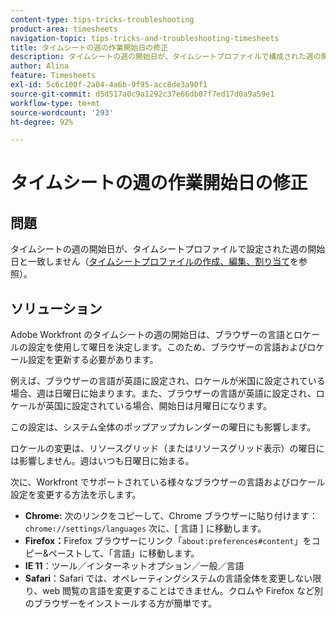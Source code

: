 ```yaml
---
content-type: tips-tricks-troubleshooting
product-area: timesheets
navigation-topic: tips-tricks-and-troubleshooting-timesheets
title: タイムシートの週の作業開始日の修正
description: タイムシートの週の開始日が、タイムシートプロファイルで構成された週の開始日と一致しません。
author: Alina
feature: Timesheets
exl-id: 5c6c100f-2a04-4a6b-9f95-acc8de3a90f1
source-git-commit: d5d517a0c9a1292c37e66db07f7ed17d0a9a59e1
workflow-type: tm+mt
source-wordcount: '293'
ht-degree: 92%

---
```


# タイムシートの週の作業開始日の修正

## 問題

タイムシートの週の開始日が、タイムシートプロファイルで設定された週の開始日と一致しません（[タイムシートプロファイルの作成、編集、割り当て](../../timesheets/create-and-manage-timesheets/create-timesheet-profiles.md)を参照）。

## ソリューション

Adobe Workfront のタイムシートの週の開始日は、ブラウザーの言語とロケールの設定を使用して曜日を決定します。このため、ブラウザーの言語およびロケール設定を更新する必要があります。

例えば、ブラウザーの言語が英語に設定され、ロケールが米国に設定されている場合、週は日曜日に始まります。また、ブラウザーの言語が英語に設定され、ロケールが英国に設定されている場合、開始日は月曜日になります。

この設定は、システム全体のポップアップカレンダーの曜日にも影響します。

ロケールの変更は、リソースグリッド（またはリソースグリッド表示）の曜日には影響しません。週はいつも日曜日に始まる。

次に、Workfront でサポートされている様々なブラウザーの言語およびロケール設定を変更する方法を示します。

* **Chrome:** 次のリンクをコピーして、Chrome ブラウザーに貼り付けます：`chrome://settings/languages` 次に、[ 言語 ] に移動します。
* **Firefox：**&#x200B;Firefox ブラウザーにリンク「`about:preferences#content`」をコピー&amp;ペーストして、「言語」に移動します。
* **IE 11**：ツール／インターネットオプション／一般／言語
* **Safari**：Safari では、オペレーティングシステムの言語全体を変更しない限り、web 閲覧の言語を変更することはできません。クロムや Firefox など別のブラウザーをインストールする方が簡単です。


